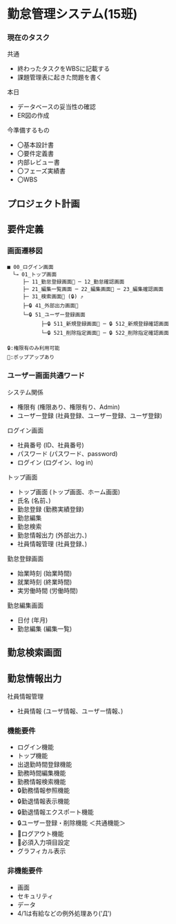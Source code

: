 # 勤怠管理システム(15班)

### 現在のタスク
共通
- 終わったタスクをWBSに記載する
- 課題管理表に起きた問題を書く

本日
- データベースの妥当性の確認
- ER図の作成

今準備するもの
- 〇基本設計書
- 〇要件定義書
- 内部レビュー書
- 〇フェーズ実績書
- 〇WBS

## プロジェクト計画

## 要件定義

### 画面遷移図
```
■ 00_ログイン画面
　└→ 01_トップ画面
　　　├─ 11_勤怠登録画面📢 ─ 12_勤怠確認画面
　　　├─ 21_編集一覧画面 ─ 22_編集画面📢 ─ 23_編集確認画面
　　　├─ 31_検索画面📢 (🔒) ⤴
　　　├─🔒 41_外部出力画面📢
　　　└─🔒 51_ユーザー登録画面
　　      　├─🔒 511_新規登録画面📢 ─ 🔒 512_新規登録確認画面
　　      　└─🔒 521_削除指定画面📢 ─ 🔒 522_削除指定確認画面
    
🔒:権限有のみ利用可能
📢:ポップアップあり
```
### ユーザー画面共通ワード
システム関係
- 権限有    (権限あり、権限有り、Admin)
- ユーザー登録    (社員登録、ユーザー登録、ユーザ登録)
  
ログイン画面
- 社員番号    (ID、社員番号)
- パスワード    (パスワード、password)
- ログイン    (ログイン、log in)

トップ画面
- トップ画面    (トップ画面、ホーム画面)
- 氏名    (名前、)
- 勤怠登録    (勤務実績登録)
- 勤怠編集
- 勤怠検索
- 勤怠情報出力    (外部出力、)
- 社員情報管理    (社員登録、)

勤怠登録画面
- 始業時刻    (始業時間)
- 就業時刻    (終業時間)
- 実労働時間    (労働時間)

勤怠編集画面
- 日付    (年月)
- 勤怠編集    (編集一覧)

勤怠検索画面
- 

勤怠情報出力
- 

社員情報管理
- 社員情報    (ユーザ情報、ユーザー情報、)

### 機能要件
- ログイン機能
- トップ機能
- 出退勤時間登録機能
- 勤務時間編集機能
- 勤務情報検索機能
- 🔒勤務情報参照機能
- 🔒勤退情報表示機能
- 🔒勤退情報エクスポート機能
- 🔒ユーザー登録・削除機能
＜共通機能＞
- 📢ログアウト機能
- 📢必須入力項目設定
- グラフィカル表示

### 非機能要件
- 画面
- セキュリティ
- データ
- 4/1は有給などの例外処理あり('Д')

